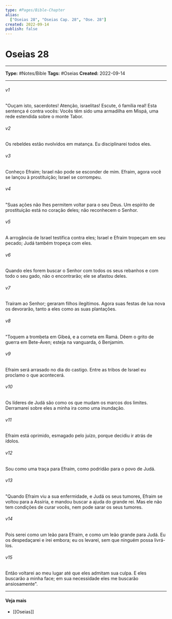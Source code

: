 ```yaml
---
type: #Pages/Bible-Chapter
alias:
  ["Oseias 28", "Oseias Cap. 28", "Ose. 28"]
created: 2022-09-14
publish: false
---
```


# Oseias 28

---

**Type:** #Notes/Bible
**Tags:** #Oseias
**Created:** 2022-09-14

---

###### v1
"Ouçam isto, sacerdotes! Atenção, israelitas! Escute, ó família real! Esta sentença é contra vocês: Vocês têm sido uma armadilha em Mispá, uma rede estendida sobre o monte Tabor.
###### v2
Os rebeldes estão nvolvidos em matança. Eu disciplinarei todos eles.
###### v3
Conheço Efraim; Israel não pode se esconder de mim. Efraim, agora você se lançou à prostituição; Israel se corrompeu.
###### v4
"Suas ações não lhes permitem voltar para o seu Deus. Um espírito de prostituição está no coração deles; não reconhecem o Senhor.
###### v5
A arrogância de Israel testifica contra eles; Israel e Efraim tropeçam em seu pecado; Judá também tropeça com eles.
###### v6
Quando eles forem buscar o Senhor com todos os seus rebanhos e com todo o seu gado, não o encontrarão; ele se afastou deles.
###### v7
Traíram ao Senhor; geraram filhos ilegítimos. Agora suas festas de lua nova os devorarão, tanto a eles como as suas plantações.
###### v8
"Toquem a trombeta em Gibeá, e a corneta em Ramá. Dêem o grito de guerra em Bete-Áven; esteja na vanguarda, ó Benjamim.
###### v9
Efraim será arrasado no dia do castigo. Entre as tribos de Israel eu proclamo o que acontecerá.
###### v10
Os líderes de Judá são como os que mudam os marcos dos limites. Derramarei sobre eles a minha ira como uma inundação.
###### v11
Efraim está oprimido, esmagado pelo juízo, porque decidiu ir atrás de ídolos.
###### v12
Sou como uma traça para Efraim, como podridão para o povo de Judá.
###### v13
"Quando Efraim viu a sua enfermidade, e Judá os seus tumores, Efraim se voltou para a Assíria, e mandou buscar a ajuda do grande rei. Mas ele não tem condições de curar vocês, nem pode sarar os seus tumores.
###### v14
Pois serei como um leão para Efraim, e como um leão grande para Judá. Eu os despedaçarei e irei embora; eu os levarei, sem que ninguém possa livrá-los.
###### v15
Então voltarei ao meu lugar até que eles admitam sua culpa. E eles buscarão a minha face; em sua necessidade eles me buscarão ansiosamente".


---

#### Veja mais

- [[Oseias]]
